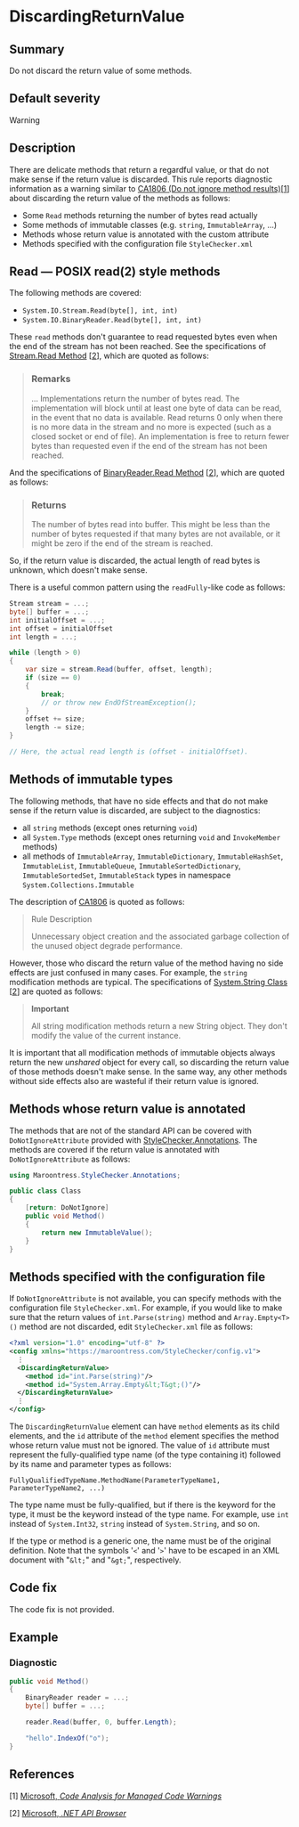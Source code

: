 # DiscardingReturnValue

## Summary

Do not discard the return value of some methods.

## Default severity

Warning

## Description

There are delicate methods that return a regardful value,
or that do not make sense if the return value is discarded.
This rule reports diagnostic information as a warning similar to
[CA1806 (Do not ignore method results)][ca1806]\[[1](#ref1)\]
about discarding the return value of the methods as follows:

- Some `Read` methods returning the number of bytes read actually
- Some methods of immutable classes (e.g. `string`, `ImmutableArray`, ...)
- Methods whose return value is annotated with the custom attribute
- Methods specified with the configuration file `StyleChecker.xml`

## Read &mdash; POSIX read(2) style methods

The following methods are covered:

- `System.IO.Stream.Read(byte[], int, int)`
- `System.IO.BinaryReader.Read(byte[], int, int)`

These `read` methods don't guarantee to read requested bytes
even when the end of the stream has not been reached.
See the specifications of
[Stream.Read Method][system.io.stream.read]
\[[2](#ref2)\], which are quoted as follows:

> ### Remarks
>
> ... Implementations return the number of bytes read. The implementation will
> block until at least one byte of data can be read, in the event that no data
> is available. Read returns 0 only when there is no more data in the stream
> and no more is expected (such as a closed socket or end of file). An
> implementation is free to return fewer bytes than requested even if the end
> of the stream has not been reached.

And the specifications of
[BinaryReader.Read Method][system.io.binaryreader.read]
\[[2](#ref2)\], which are quoted as follows:

> ### Returns
>
> The number of bytes read into buffer. This might be less than the number
> of bytes requested if that many bytes are not available, or it might be zero
> if the end of the stream is reached.

So, if the return value is discarded, the actual length of read bytes is
unknown, which doesn't make sense.

There is a useful common pattern using the `readFully`-like code as follows:

```csharp
Stream stream = ...;
byte[] buffer = ...;
int initialOffset = ...;
int offset = initialOffset
int length = ...;

while (length > 0)
{
    var size = stream.Read(buffer, offset, length);
    if (size == 0)
    {
        break;
        // or throw new EndOfStreamException();
    }
    offset += size;
    length -= size;
}

// Here, the actual read length is (offset - initialOffset).
```

## Methods of immutable types

The following methods, that have no side effects
and that do not make sense if the return value is discarded, are
subject to the diagnostics:

- all `string` methods (except ones returning `void`)
- all `System.Type` methods (except ones returning `void`
  and `InvokeMember` methods)
- all methods of
  `ImmutableArray`,
  `ImmutableDictionary`,
  `ImmutableHashSet`,
  `ImmutableList`,
  `ImmutableQueue`,
  `ImmutableSortedDictionary`,
  `ImmutableSortedSet`,
  `ImmutableStack`
  types in namespace `System.Collections.Immutable`

The description of [CA1806][ca1806] is quoted as follows:

> Rule Description
>
> Unnecessary object creation and the associated garbage collection of
> the unused object degrade performance.

However, those who discard the return value of the method having no side effects
are just confused in many cases. For example, the `string` modification methods
are typical. The specifications of
[System.String Class][system.string.modifying-string]
\[[2](#ref2)\]
are quoted as follows:

> **Important**
>
> All string modification methods return a new String object. They don't modify
> the value of the current instance.

It is important that all modification methods of immutable objects
always return the new _unshared_ object for every call,
so discarding the return value of those methods doesn't make sense.
In the same way, any other methods without side effects also are wasteful
 if their return value is ignored.

## Methods whose return value is annotated

The methods that are not of the standard API can be covered
with `DoNotIgnoreAttribute` provided with
[StyleChecker.Annotations][stylechecker-annotations].
The methods are covered if the return value is annotated
with `DoNotIgnoreAttribute` as follows:

```csharp
using Maroontress.StyleChecker.Annotations;

public class Class
{
    [return: DoNotIgnore]
    public void Method()
    {
        return new ImmutableValue();
    }
}
```

## Methods specified with the configuration file

If `DoNotIgnoreAttribute` is not available,
you can specify methods with the configuration file `StyleChecker.xml`.
For example, if you would like to make sure that the return values of
`int.Parse(string)` method and `Array.Empty<T>()` method are not discarded,
edit `StyleChecker.xml` file as follows:

```xml
<?xml version="1.0" encoding="utf-8" ?>
<config xmlns="https://maroontress.com/StyleChecker/config.v1">
  ⋮
  <DiscardingReturnValue>
    <method id="int.Parse(string)"/>
    <method id="System.Array.Empty&lt;T&gt;()"/>
  </DiscardingReturnValue>
  ⋮
</config>
```

The `DiscardingReturnValue` element can have `method` elements
as its child elements,
and the `id` attribute of the `method` element specifies the method whose
return value must not be ignored. The value of `id` attribute
must represent the fully-qualified type name (of the type containing it)
followed by its name and parameter types as follows:

```
FullyQualifiedTypeName.MethodName(ParameterTypeName1, ParameterTypeName2, ...)
```

The type name must be fully-qualified,
but if there is the keyword for the type,
it must be the keyword instead of the type name.
For example, use `int` instead of `System.Int32`,
`string` instead of `System.String`, and so on.

If the type or method is a generic one,
the name must be of the original definition.
Note that the symbols '`<`' and '`>`' have to be escaped in an XML document
with "`&lt;`" and "`&gt;`", respectively.

## Code fix

The code fix is not provided.

## Example

### Diagnostic

```csharp
public void Method()
{
    BinaryReader reader = ...;
    byte[] buffer = ...;

    reader.Read(buffer, 0, buffer.Length);

    "hello".IndexOf("o");
}
```

## References

<a id="ref1"></a>
[1] [Microsoft, _Code Analysis for Managed Code Warnings_][ca-warnings-microsoft]

<a id="ref2"></a>
[2] [Microsoft, _.NET API Browser_][dot-net-api-browser-microsoft]

[ca1806]:
  https://docs.microsoft.com/en-us/visualstudio/code-quality/ca1806-do-not-ignore-method-results?view=vs-2017
[dot-net-api-browser-microsoft]:
  https://docs.microsoft.com/en-us/dotnet/api/
[ca-warnings-microsoft]:
  https://docs.microsoft.com/en-us/visualstudio/code-quality/code-analysis-for-managed-code-warnings?view=vs-2017
[system.io.stream.read]:
  https://docs.microsoft.com/en-us/dotnet/api/system.io.stream.read?view=netcore-2.1#System_IO_Stream_Read_System_Byte___System_Int32_System_Int32_
[system.io.binaryreader.read]:
  https://docs.microsoft.com/en-us/dotnet/api/system.io.binaryreader.read?view=netcore-2.1#System_IO_BinaryReader_Read_System_Byte___System_Int32_System_Int32_
[system.string.modifying-string]:
  https://docs.microsoft.com/en-us//dotnet/api/system.string?view=netframework-4.7.2#modifying-a-string
[stylechecker-annotations]:
  https://www.nuget.org/packages/StyleChecker.Annotations/
